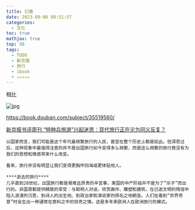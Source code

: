 ```yaml
---
title: 幻像
date: 2023-09-06 08:51:57
categories:
  - 文化
toc: true
mathjax: true
top: 98
tags:
  - TODO
  - 新京报
  - 旅行
  - ibook
  - ✰✰✰✰✰
---
```


相比

 ![jpg](https://mmbiz.qpic.cn/mmbiz_jpg/CKYhgyUnM1D08X1Sz6ibMp2uAyiam0vwrFdpuYt1ZMib8M4mKKMuMnpLxFSE0kbsWKMwywOVsQDb4c1Wzicv3VrArQ/640?wx_fmt=jpeg&wxfrom=5&wx_lazy=1&wx_co=1)

 https://book.douban.com/subject/35519560/

 <!-- more -->




[新京报书评周刊 “特种兵旅游”兴起迷思：现代旅行正在沦为同义反复？](https://mp.weixin.qq.com/s/zjMWup8ZNdaU72vmT0LgXA/)
```
以国家而言，我们可能是这个年代最频繁旅行的人民，甚至在整个历史上都是如此。但深思过后，这种现象中最值得注意的并不是出国旅行如今变得多么频繁，而是这么频繁的旅行竟没有为我们的思想和情感带来什么改变。

看来，旅行并没有明显让我们变得更胸怀四海或更体贴他人。

****逝去的旅行****
几乎直到20世纪，出国旅行都是艰难且昂贵的辛苦事。美国的中产阶级并不是为了“乐子”而出行的。异国首都提供精致的享受：与聪明人对话，欣赏画作、雕塑和建筑，在已逝文明的残垣中陷入浪漫的沉思，到诗人的出生地、到政治家和演说家的扬名之地朝圣。人们在看到“世界奇景”时会生出一种通常在意料之中的惊奇之情。这是多年来欧洲人在欧洲旅行的模式。



```
